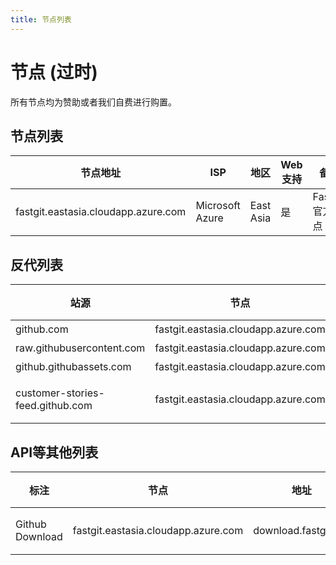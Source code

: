 ```yaml
---
title: 节点列表
---
```


# 节点 (过时)

所有节点均为赞助或者我们自费进行购置。

## 节点列表

| 节点地址 | ISP | 地区 | Web支持 | 备注 |
| ------- | --- | ---- | ------- | --- |
| fastgit.eastasia.cloudapp.azure.com | Microsoft Azure | East Asia | 是 | FastGit 官方节点 |

## 反代列表

| 站源 | 节点 | 地址 | 缓存 |
| ---- | --- | ---- | ---- |
| github.com | fastgit.eastasia.cloudapp.azure.com | hub.fastgit.org | 无 |
| raw.githubusercontent.com | fastgit.eastasia.cloudapp.azure.com | raw.fastgit.org | 无 |
| github.githubassets.com | fastgit.eastasia.cloudapp.azure.com | assets.fastgit.org | 无 |
| customer-stories-feed.github.com | fastgit.eastasia.cloudapp.azure.com | customer-stories-feed.fastgit.org | 480 分钟 |

## API等其他列表

| 标注 | 节点 | 地址 | 缓存 |
| ---- | --- | ---- | ---- |
| Github Download | fastgit.eastasia.cloudapp.azure.com | download.fastgit.org | 480 分钟 |

